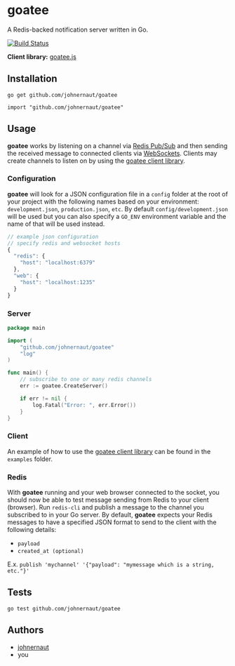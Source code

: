 goatee
======

A Redis-backed notification server written in Go.

[![Build Status](https://travis-ci.org/johnernaut/goatee.png?branch=master)](https://travis-ci.org/johnernaut/goatee)

**Client library:** [goatee.js](https://github.com/johnernaut/goatee.js)

## Installation
`go get github.com/johnernaut/goatee`

`import "github.com/johnernaut/goatee"`

## Usage
**goatee** works by listening on a channel via [Redis Pub/Sub](http://redis.io/topics/pubsub) and then sending the received message to connected clients via [WebSockets](http://en.wikipedia.org/wiki/WebSocket).  Clients may create channels to listen on by using the [goatee client library](https://github.com/johnernaut/goatee.js).

### Configuration
**goatee** will look for a JSON configuration file in a `config` folder at the root of your project with the following names based on your environment: `development.json`, `production.json`, `etc`.  By default `config/development.json` will be used but you can also specify a `GO_ENV` environment variable and the name of that will be used instead.

```javascript
// example json configuration
// specify redis and websocket hosts
{
  "redis": {
    "host": "localhost:6379"
  },
  "web": {
    "host": "localhost:1235"
  }
}
```

### Server
```go
package main

import (
    "github.com/johnernaut/goatee"
    "log"
)

func main() {
    // subscribe to one or many redis channels
    err := goatee.CreateServer()

    if err != nil {
        log.Fatal("Error: ", err.Error())
    }
}
```

### Client
An example of how to use the [goatee client library](https://github.com/johnernaut/goatee.js) can be found in the `examples` folder.


### Redis
With **goatee** running and your web browser connected to the socket, you should now be able to test message sending from Redis to your client (browser).  Run `redis-cli` and publish a message to the channel you subscribed to in your Go server.  By default, **goatee** expects your Redis messages to have a specified JSON format to send to the client with the following details:
* `payload`
* `created_at (optional)`

E.x. `publish 'mychannel' '{"payload": "mymessage which is a string, etc."}'`

## Tests
`go test github.com/johnernaut/goatee`

## Authors
- [johnernaut](https://github.com/johnernaut)
- you
